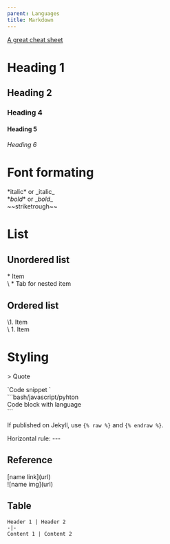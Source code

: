 ```yaml
---
parent: Languages
title: Markdown
---
```


[A great cheat sheet](https://github.com/adam-p/markdown-here/wiki/Markdown-Cheatsheet)

# Heading 1
## Heading 2
### Heading 4
#### Heading 5
###### Heading 6


# Font formating
\*italic* or \_italic_  
\**bold** or \__bold__  
\~~striketrough~~  

# List
## Unordered list
\* Item  
\   * Tab for nested item

## Ordered list
\1. Item  
\   1. Item  

# Styling
\> Quote  

\`Code snippet `  
\```bash/javascript/pyhton  
Code block with language   
\```   

If published on Jekyll, use `{% raw %}` and `{% endraw %}`.

Horizontal rule: ---

## Reference
\[name link](url)  
\!\[name img](url)

## Table
```
Header 1 | Header 2
-|-
Content 1 | Content 2
```